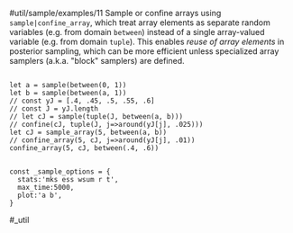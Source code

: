 #util/sample/examples/11 Sample or confine arrays using `sample|confine_array`, which treat array elements as separate random variables (e.g. from domain `between`) instead of a single array-valued variable (e.g. from domain `tuple`). This enables _reuse of array elements_ in posterior sampling, which can be more efficient unless specialized array samplers (a.k.a. "block" samplers) are defined.
```js:js_input

let a = sample(between(0, 1))
let b = sample(between(a, 1))
// const yJ = [.4, .45, .5, .55, .6]
// const J = yJ.length
// let cJ = sample(tuple(J, between(a, b)))
// confine(cJ, tuple(J, j=>around(yJ[j], .025)))
let cJ = sample_array(5, between(a, b))
// confine_array(5, cJ, j=>around(yJ[j], .01))
confine_array(5, cJ, between(.4, .6))

```
```js:js_removed

const _sample_options = { 
  stats:'mks ess wsum r t',
  max_time:5000,
  plot:'a b',
}

```
#_util
